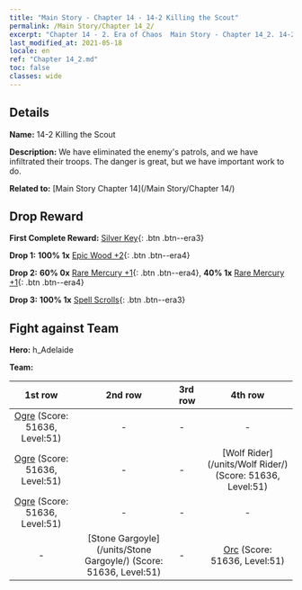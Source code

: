 ```yaml
---
title: "Main Story - Chapter 14 - 14-2 Killing the Scout"
permalink: /Main Story/Chapter 14_2/
excerpt: "Chapter 14 - 2. Era of Chaos  Main Story - Chapter 14_2. 14-2 Killing the Scout"
last_modified_at: 2021-05-18
locale: en
ref: "Chapter 14_2.md"
toc: false
classes: wide
---
```


## Details

 **Name:** 14-2 Killing the Scout

 **Description:** We have eliminated the enemy's patrols, and we have infiltrated their troops. The danger is great, but we have important work to do.

 **Related to:** [Main Story Chapter 14](/Main Story/Chapter 14/)

## Drop Reward

 **First Complete Reward:** [Silver Key](/Items/con_693/){: .btn .btn--era3}

 **Drop 1:** **100% 1x** [Epic Wood +2](/Items/mat_48/){: .btn .btn--era4}

 **Drop 2:** **60% 0x** [Rare Mercury +1](/Items/mat_42/){: .btn .btn--era4}, **40% 1x** [Rare Mercury +1](/Items/mat_42/){: .btn .btn--era4}

 **Drop 3:** **100% 1x** [Spell Scrolls](/Items/con_694/){: .btn .btn--era3}


## Fight against Team
 **Hero:** h_Adelaide

 **Team:**


  | 1st row | 2nd row | 3rd row | 4th row |
  |:----:|:----:|:----|:----:|
  | [Ogre](/units/Ogre/) (Score: 51636, Level:51)  | - | - | - |
  | [Ogre](/units/Ogre/) (Score: 51636, Level:51)  | - | - | [Wolf Rider](/units/Wolf Rider/) (Score: 51636, Level:51)  |
  | [Ogre](/units/Ogre/) (Score: 51636, Level:51)  | - | - | - |
  | - | [Stone Gargoyle](/units/Stone Gargoyle/) (Score: 51636, Level:51)  | - | [Orc](/units/Orc/) (Score: 51636, Level:51)  |


